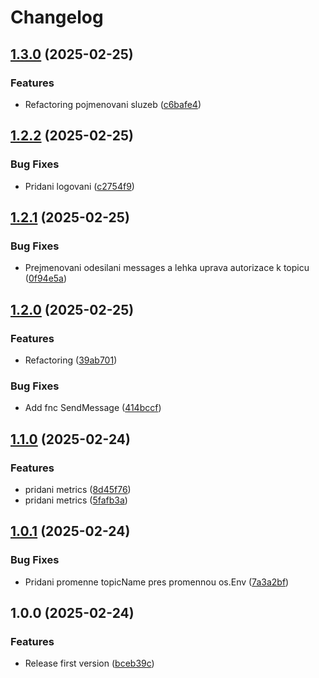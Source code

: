 # Changelog

## [1.3.0](https://github.com/Cloud-for-You/alertmanager-webhook-server/compare/v1.2.2...v1.3.0) (2025-02-25)


### Features

* Refactoring pojmenovani sluzeb ([c6bafe4](https://github.com/Cloud-for-You/alertmanager-webhook-server/commit/c6bafe4cb0493901618f9969f7af2b94d72ab005))

## [1.2.2](https://github.com/Cloud-for-You/alertmanager-webhook-server/compare/v1.2.1...v1.2.2) (2025-02-25)


### Bug Fixes

* Pridani logovani ([c2754f9](https://github.com/Cloud-for-You/alertmanager-webhook-server/commit/c2754f95b30429dc271d9e86447251d432041003))

## [1.2.1](https://github.com/Cloud-for-You/alertmanager-webhook-server/compare/v1.2.0...v1.2.1) (2025-02-25)


### Bug Fixes

* Prejmenovani odesilani messages a lehka uprava autorizace k topicu ([0f94e5a](https://github.com/Cloud-for-You/alertmanager-webhook-server/commit/0f94e5a2527293f44155cdc42b578f8a5b9c235f))

## [1.2.0](https://github.com/Cloud-for-You/alertmanager-webhook-server/compare/v1.1.0...v1.2.0) (2025-02-25)


### Features

* Refactoring ([39ab701](https://github.com/Cloud-for-You/alertmanager-webhook-server/commit/39ab7018a59e43869f497ea247c3c6512b6eea54))


### Bug Fixes

* Add fnc SendMessage ([414bccf](https://github.com/Cloud-for-You/alertmanager-webhook-server/commit/414bccfb5700e243cd8f2cc1bfbaafc348b0a77d))

## [1.1.0](https://github.com/Cloud-for-You/alertmanager-webhook-server/compare/v1.0.1...v1.1.0) (2025-02-24)


### Features

* pridani metrics ([8d45f76](https://github.com/Cloud-for-You/alertmanager-webhook-server/commit/8d45f76168865f53bba61194e0fc21a4c1c11734))
* pridani metrics ([5fafb3a](https://github.com/Cloud-for-You/alertmanager-webhook-server/commit/5fafb3a470ab1142b278e0fb998e8fad1b1e3e52))

## [1.0.1](https://github.com/Cloud-for-You/alertmanager-webhook-server/compare/v1.0.0...v1.0.1) (2025-02-24)


### Bug Fixes

* Pridani promenne topicName pres promennou os.Env ([7a3a2bf](https://github.com/Cloud-for-You/alertmanager-webhook-server/commit/7a3a2bf1a5c6d03e9706fc3c7cccf6f46067205c))

## 1.0.0 (2025-02-24)


### Features

* Release first version ([bceb39c](https://github.com/Cloud-for-You/alertmanager-webhook-server/commit/bceb39c0c8ac2386303e532489f600a47e27e53a))
